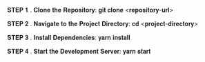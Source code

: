 𝐒𝐓𝐄𝐏 𝟏 . 𝐂𝐥𝐨𝐧𝐞 𝐭𝐡𝐞 𝐑𝐞𝐩𝐨𝐬𝐢𝐭𝐨𝐫𝐲: 𝐠𝐢𝐭 𝐜𝐥𝐨𝐧𝐞 <𝐫𝐞𝐩𝐨𝐬𝐢𝐭𝐨𝐫𝐲-𝐮𝐫𝐥>

𝐒𝐓𝐄𝐏 𝟐 . 𝐍𝐚𝐯𝐢𝐠𝐚𝐭𝐞 𝐭𝐨 𝐭𝐡𝐞 𝐏𝐫𝐨𝐣𝐞𝐜𝐭 𝐃𝐢𝐫𝐞𝐜𝐭𝐨𝐫𝐲: 𝐜𝐝 <𝐩𝐫𝐨𝐣𝐞𝐜𝐭-𝐝𝐢𝐫𝐞𝐜𝐭𝐨𝐫𝐲> 

𝐒𝐓𝐄𝐏 𝟑 . 𝐈𝐧𝐬𝐭𝐚𝐥𝐥 𝐃𝐞𝐩𝐞𝐧𝐝𝐞𝐧𝐜𝐢𝐞𝐬: 𝐲𝐚𝐫𝐧 𝐢𝐧𝐬𝐭𝐚𝐥𝐥

𝐒𝐓𝐄𝐏 𝟒 . 𝐒𝐭𝐚𝐫𝐭 𝐭𝐡𝐞 𝐃𝐞𝐯𝐞𝐥𝐨𝐩𝐦𝐞𝐧𝐭 𝐒𝐞𝐫𝐯𝐞𝐫: 𝐲𝐚𝐫𝐧 𝐬𝐭𝐚𝐫𝐭
